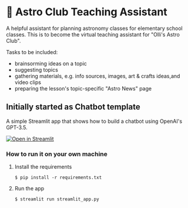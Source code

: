 # 💬 Astro Club Teaching Assistant

A helpful assistant for planning astronomy classes for elementary school classes. This is to become the virtual teaching assistant for "Olli's Astro Club".

Tasks to be included:

- brainsorming ideas on a topic
- suggesting topics
- gathering materials, e.g. info sources, images, art & crafts ideas,and video clips
- preparing the lesson's topic-specific "Astro News" page



## Initially started as Chatbot template 

A simple Streamlit app that shows how to build a chatbot using OpenAI's GPT-3.5.

[![Open in Streamlit](https://static.streamlit.io/badges/streamlit_badge_black_white.svg)](https://chatbot-template.streamlit.app/)

### How to run it on your own machine

1. Install the requirements

   ```
   $ pip install -r requirements.txt
   ```

2. Run the app

   ```
   $ streamlit run streamlit_app.py
   ```
